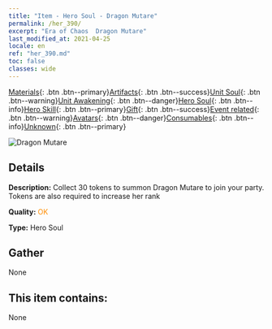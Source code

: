 ```yaml
---
title: "Item - Hero Soul - Dragon Mutare"
permalink: /her_390/
excerpt: "Era of Chaos  Dragon Mutare"
last_modified_at: 2021-04-25
locale: en
ref: "her_390.md"
toc: false
classes: wide
---
```

 [Materials](/Items/){: .btn .btn--primary}[Artifacts](/Items/Artifacts/){: .btn .btn--success}[Unit Soul](/Items/UnitSoul/){: .btn .btn--warning}[Unit Awakening](/Items/UnitAwakening/){: .btn .btn--danger}[Hero Soul](/Items/HeroSoul/){: .btn .btn--info}[Hero Skill](/Items/HeroSkill/){: .btn .btn--primary}[Gift](/Items/Gift/){: .btn .btn--success}[Event related](/Items/Events/){: .btn .btn--warning}[Avatars](/Items/Avatars/){: .btn .btn--danger}[Consumables](/Items/Consumables/){: .btn .btn--info}[Unknown](/Items/Unknown/){: .btn .btn--primary}

 ![Dragon Mutare](/images/h/h_MutareDrake.jpg)

## Details
 **Description:** Collect 30 tokens to summon Dragon Mutare to join your party. Tokens are also required to increase her rank

 **Quality:** <span style="color: #FF8C00">OK</span>

 **Type:** Hero Soul

## Gather

  None

## This item contains:

  None

